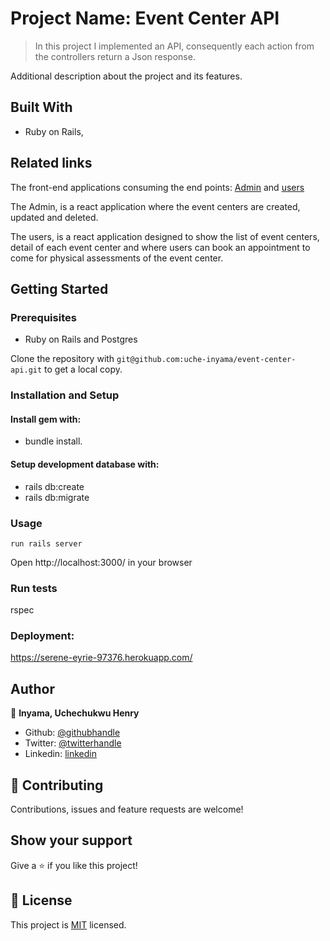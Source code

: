 # Project Name: Event Center API

> In this project I implemented an API, consequently each action from the controllers return a Json response.

Additional description about the project and its features.

## Built With

- Ruby on Rails,

## Related links

The front-end applications consuming the end points: [Admin](https://jovial-meitner-20063a.netlify.app/) and [users](https://inspiring-swirles-e2b829.netlify.app/)

The Admin, is a react application where the event centers are created, updated and deleted.

The users, is a react application designed to show the list of event centers, detail of each event center and where users can book an appointment to come for physical assessments of the event center.

## Getting Started

### Prerequisites

- Ruby on Rails and Postgres

Clone the repository with `git@github.com:uche-inyama/event-center-api.git` to get a local copy.

### Installation and Setup

#### Install gem with: 

-  bundle install.

#### Setup development database with:

- rails db:create
- rails db:migrate

### Usage

    run rails server

Open http://localhost:3000/ in your browser

### Run tests

   rspec

### Deployment:

https://serene-eyrie-97376.herokuapp.com/

## Author

👤 **Inyama, Uchechukwu Henry**

- Github: [@githubhandle](https://github.com/uche-inyama)
- Twitter: [@twitterhandle](https://twitter.com/euuoc)
- Linkedin: [linkedin](https://www.linkedin.com/in/uchechukwu-inyama-b3429a105/)

## 🤝 Contributing

Contributions, issues and feature requests are welcome!

## Show your support

Give a ⭐️ if you like this project!

## 📝 License

This project is [MIT](lic.url) licensed.
